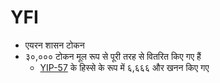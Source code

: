 # YFI

- एयरन शासन टोकन
- ३०,००० टोकन मूल रूप से पूरी तरह से वितरित किए गए हैं
  - [YIP-57](https://snapshot.org/#/yearn/proposal/QmX8oYTSkaXSARYZn7RuQzUufW9bVVQtwJ3zxurWrquS9a) के हिस्से के रूप में ६,६६६ और खनन किए गए
